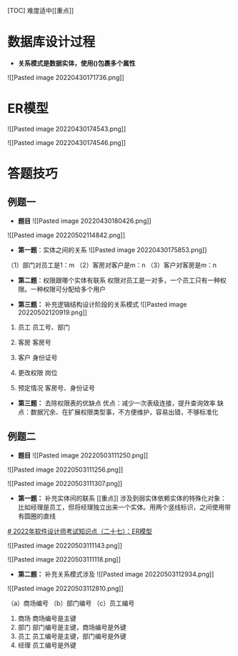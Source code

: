 [TOC]
难度适中[[重点]]

# 数据库设计过程
* **关系模式是数据实体，使用()包裹多个属性**

![[Pasted image 20220430171736.png]]

# ER模型
![[Pasted image 20220430174543.png]]

![[Pasted image 20220430174546.png]]

# 答题技巧
## 例题一
* **题目**
![[Pasted image 20220430180426.png]]

![[Pasted image 20220502114842.png]]
* **第一题**：实体之间的关系
![[Pasted image 20220430175853.png]]

（1）部门对员工是1：m
（2）客房对客户是m：n
（3）客户对客房是m：n

* **第二题**：权限跟哪个实体有联系
权限对员工是一对多，一个员工只有一种权限。一种权限可分配给多个用户

* **第三题：** 补充逻辑结构设计阶段的关系模式
![[Pasted image 20220502120919.png]]
1. 员工
员工号、部门

2. 客房
客房号

3. 客户
身份证号

4. 更改权限
岗位

5. 预定情况
客房号、身份证号

* **第三题：** 去除权限表的优缺点
优点：减少一次表级连接，提升查询效率
缺点：数据冗余、在扩展权限类型事，不方便维护，容易出错，不够标准化


## 例题二

* **题目**
![[Pasted image 20220503111250.png]]

![[Pasted image 20220503111256.png]]

![[Pasted image 20220503111307.png]]


* **第一题：** 补充实体间的联系
[[重点]] 涉及到弱实体依赖实体的特殊化对象：比如经理是员工，但将经理独立出来一个实体。用两个竖线标识，之间使用带有圆圈的直线

[# 2022年软件设计师考试知识点（二十七）：ER模型](https://zhuanlan.zhihu.com/p/454916061)

![[Pasted image 20220503111143.png]]

![[Pasted image 20220503111118.png]]

* **第二题：** 补充关系模式涉及
![[Pasted image 20220503112934.png]]

![[Pasted image 20220503112810.png]]


  （a）商场编号
  （b）部门编号
  （c）员工编号

1. 商场
商场编号是主键
2. 部门
部门编号是主键，商场编号是外键
3. 员工
员工编号是主键，部门编号是外键
4. 经理
员工编号是外键